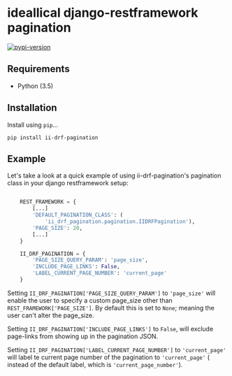 # ideallical django-restframework pagination

[![pypi-version]][pypi]

## Requirements

* Python (3.5)

## Installation

Install using `pip`...

    pip install ii-drf-pagination


## Example

Let's take a look at a quick example of using ii-drf-pagination's pagination
class in your django restframework setup:

```python

    REST_FRAMEWORK = {
        [...]
        'DEFAULT_PAGINATION_CLASS': (
            'ii_drf_pagination.pagination.IIDRFPagination'),
        'PAGE_SIZE': 20,
        [...]
    }

    II_DRF_PAGINATION = {
        'PAGE_SIZE_QUERY_PARAM': 'page_size',
        'INCLUDE_PAGE_LINKS': False,
        'LABEL_CURRENT_PAGE_NUMBER': 'current_page'
    }
```

Setting `II_DRF_PAGINATION['PAGE_SIZE_QUERY_PARAM']` to `'page_size'` will
enable the user to specify a custom page_size other than
`REST_FRAMEWORK['PAGE_SIZE']`.
By default this is set to `None`; meaning the user can't alter the page_size.

Setting `II_DRF_PAGINATION['INCLUDE_PAGE_LINKS']` to `False`, will exclude
page-links from showing up in the pagination JSON.

Setting `II_DRF_PAGINATION['LABEL_CURRENT_PAGE_NUMBER']` to `'current_page'`
will label te current page number of the pagination to `'current_page'` (
instead of the default label, which is `'current_page_number'`).

[pypi-version]: https://img.shields.io/pypi/v/ii-drf-pagination.svg
[pypi]: https://pypi.python.org/pypi/ii-drf-pagination
